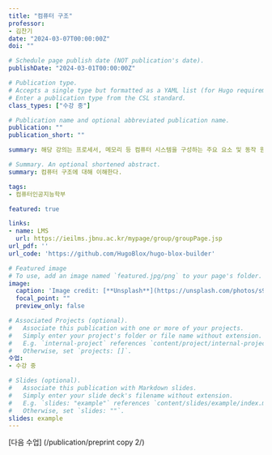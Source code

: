 ```yaml
---
title: "컴퓨터 구조"
professor:
- 김찬기
date: "2024-03-07T00:00:00Z"
doi: ""

# Schedule page publish date (NOT publication's date).
publishDate: "2024-03-01T00:00:00Z"

# Publication type.
# Accepts a single type but formatted as a YAML list (for Hugo requirements).
# Enter a publication type from the CSL standard.
class_types: ["수강 중"]

# Publication name and optional abbreviated publication name.
publication: ""
publication_short: ""

summary: 해당 강의는 프로세서, 메모리 등 컴퓨터 시스템을 구성하는 주요 요소 및 동작 원리를 이해하고, 동작과정에서 거치는 소프트웨어/하드웨어 간 상호작용에 대한 이해 목적으로 한다. 컴퓨터 시스템을 구성하는 주요 구성 요소 성능 및 컴퓨터를 구동하는 기본적인 연산, 로직 구조 및 이를 활용한 인스트럭션 동작에 대해 이해한다. 전반부 내용을 바탕으로 컴퓨터 내의 연산 프로세서, 메모리의 동작을 분석하거나, 프로세서 혹은 클레스터 컴퓨팅에서의 병렬 동작을 이해한다.

# Summary. An optional shortened abstract.
summary: 컴퓨터 구조에 대해 이해한다.

tags:
- 컴퓨터인공지능학부

featured: true

links:
- name: LMS
  url: https://ieilms.jbnu.ac.kr/mypage/group/groupPage.jsp
url_pdf: ''
url_code: 'https://github.com/HugoBlox/hugo-blox-builder'

# Featured image
# To use, add an image named `featured.jpg/png` to your page's folder. 
image:
  caption: 'Image credit: [**Unsplash**](https://unsplash.com/photos/s9CC2SKySJM)'
  focal_point: ""
  preview_only: false

# Associated Projects (optional).
#   Associate this publication with one or more of your projects.
#   Simply enter your project's folder or file name without extension.
#   E.g. `internal-project` references `content/project/internal-project/index.md`.
#   Otherwise, set `projects: []`.
수업:
- 수강 중

# Slides (optional).
#   Associate this publication with Markdown slides.
#   Simply enter your slide deck's filename without extension.
#   E.g. `slides: "example"` references `content/slides/example/index.md`.
#   Otherwise, set `slides: ""`.
slides: example
---
```


[다음 수업] (/publication/preprint copy 2/)

